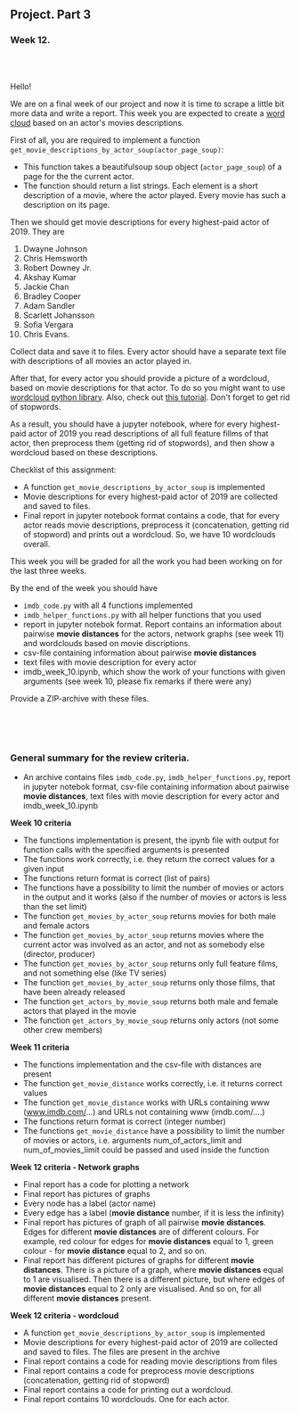 ## Project. Part 3

### Week 12.
<br><br>


Hello!

We are on a final week of our project and now it is time to scrape a little bit more data and write a report. This week you are expected to create a [word cloud](https://en.wikipedia.org/wiki/Tag_cloud) based on an actor's movies descriptions.

First of all, you are required to implement a function `get_movie_descriptions_by_actor_soup(actor_page_soup)`:

* This function takes a beautifulsoup soup object (`actor_page_soup`) of a page for the the current actor.
* The function should return a list strings. Each element is a short description of a movie, where the actor played. Every movie has such a description on its page.

Then we should get movie descriptions for every highest-paid actor of 2019. They are 

1. Dwayne Johnson
2. Chris Hemsworth
3. Robert Downey Jr.
4. Akshay Kumar
5. Jackie Chan
6. Bradley Cooper
7. Adam Sandler
8. Scarlett Johansson
9. Sofia Vergara
10. Chris Evans. 

Collect data and save it to files. Every actor should have a separate text file with descriptions of all movies an actor played in.

After that, for every actor you should provide a picture of a wordcloud, based on movie descriptions for that actor. To do so you might want to use [wordcloud python library](https://amueller.github.io/word_cloud/). Also, check out [this tutorial](https://www.datacamp.com/community/tutorials/wordcloud-python). Don't forget to get rid of stopwords.

As a result, you should have a jupyter notebook, where for every highest-paid actor of 2019 you read descriptions of all full feature fillms of that actor, then preprocess them (getting rid of stopwords), and then show a wordcloud based on these descriptions.

Checklist of this assignment:

* A function `get_movie_descriptions_by_actor_soup` is implemented
* Movie descriptions for every highest-paid actor of 2019 are collected and saved to files.
* Final report in jupyter notebook format contains a code, that for every actor reads movie descriptions, preprocess it (concatenation, getting rid of stopword) and prints out a wordcloud. So, we have 10 wordclouds overall.


This week you will be graded for all the work you had been working on for the last three weeks.

By the end of the week you should have

* `imdb_code.py` with all 4 functions implemented
* `imdb_helper_functions.py` with all helper functions that you used
* report in jupyter notebok format. Report contains an information about pairwise **movie distances** for the actors, network graphs (see week 11) and wordclouds based on movie discriptions.
* csv-file containing information about pairwise **movie distances**
* text files with movie description for every actor
* imdb_week_10.ipynb, which show the work of your functions with given arguments (see week 10, please fix remarks if there were any)

Provide a ZIP-archive with these files.

<br><br><br>

### General summary for the review criteria.

* An archive contains files `imdb_code.py`, `imdb_helper_functions.py`, report in jupyter notebok format, csv-file containing information about pairwise **movie distances**, text files with movie description for every actor and imdb_week_10.ipynb

**Week 10 criteria**

* The functions implementation is present, the ipynb file with output for function calls with the specified arguments is presented
* The functions work correctly, i.e. they return the correct values for a given input
* The functions return format is correct (list of pairs)
* The functions have a possibility to limit the number of movies or actors in the output and it works (also if the number of movies or actors is less than the set limit)
* The function `get_movies_by_actor_soup` returns movies for both male and female actors
* The function `get_movies_by_actor_soup` returns movies where the current actor was involved as an actor, and not as somebody else (director, producer)
* The function `get_movies_by_actor_soup` returns only full feature films, and not something else (like TV series)
* The function `get_movies_by_actor_soup` returns only those films, that have been already released
* The function `get_actors_by_movie_soup` returns both male and female actors that played in the movie
* The function `get_actors_by_movie_soup` returns only actors (not some other crew members)

**Week 11 criteria**

* The functions implementation and the csv-file with distances are present
* The function `get_movie_distance` works correctly, i.e. it returns correct values
* The function `get_movie_distance` works with URLs containing www (www.imdb.com/...) and URLs not containing www (imdb.com/....)
* The functions return format is correct (integer number)
* The functions `get_movie_distance` have a possibility to limit the number of movies or actors, i.e. arguments num_of_actors_limit and num_of_movies_limit could be passed and used inside the function

**Week 12 criteria - Network graphs**

* Final report has a code for plotting a network
* Final report has pictures of graphs
* Every node has a label (actor name)
* Every edge has a label (**movie distance** number, if it is less the infinity)
* Final report has pictures of graph of all pairwise **movie distances**. Edges for different **movie distances** are of different colours. For example, red colour for edges for **movie distances** equal to 1, green colour - for **movie distance** equal to 2, and so on.
* Final report has different pictures of graphs for different **movie distances**. There is a picture of a graph, where **movie distances** equal to 1 are visualised. Then there is a different picture, but where edges of **movie distances** equal to 2 only are visualised. And so on, for all different **movie distances** present.

**Week 12 criteria - wordcloud**

* A function `get_movie_descriptions_by_actor_soup` is implemented
* Movie descriptions for every highest-paid actor of 2019 are collected and saved to files. The files are present in the archive
* Final report contains a code for reading movie descriptions from files
* Final report contains a code for preprocess movie descriptions (concatenation, getting rid of stopword)
* Final report contains a code for printing out a wordcloud. 
* Final report contains 10 wordclouds. One for each actor.

